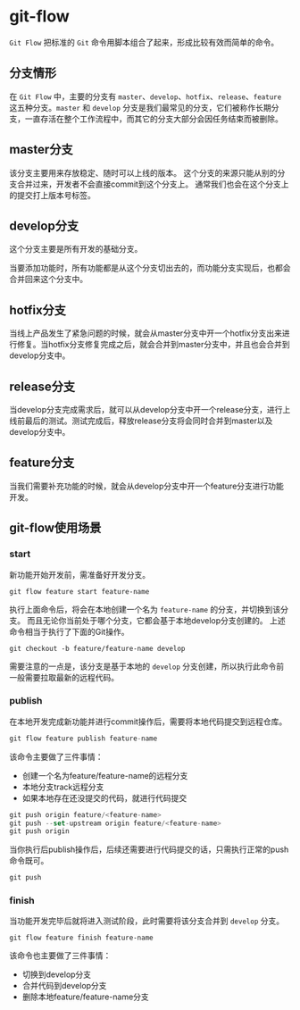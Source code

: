 # git-flow

`Git Flow` 把标准的 `Git` 命令用脚本组合了起来，形成比较有效而简单的命令。

## 分支情形

在 `Git Flow` 中，主要的分支有 `master`、`develop`、`hotfix`、`release`、`feature` 这五种分支。`master` 和 `develop` 分支是我们最常见的分支，它们被称作长期分支，一直存活在整个工作流程中，而其它的分支大部分会因任务结束而被删除。

## master分支

该分支主要用来存放稳定、随时可以上线的版本。
这个分支的来源只能从别的分支合并过来，开发者不会直接commit到这个分支上。
通常我们也会在这个分支上的提交打上版本号标签。

## develop分支

这个分支主要是所有开发的基础分支。

当要添加功能时，所有功能都是从这个分支切出去的，而功能分支实现后，也都会合并回来这个分支中。

## hotfix分支

当线上产品发生了紧急问题的时候，就会从master分支中开一个hotfix分支出来进行修复。当hotfix分支修复完成之后，就会合并到master分支中，并且也会合并到develop分支中。

## release分支

当develop分支完成需求后，就可以从develop分支中开一个release分支，进行上线前最后的测试。测试完成后，释放release分支将会同时合并到master以及develop分支中。

## feature分支

当我们需要补充功能的时候，就会从develop分支中开一个feature分支进行功能开发。

## git-flow使用场景

### start

新功能开始开发前，需准备好开发分支。

```ssh
git flow feature start feature-name
```

执行上面命令后，将会在本地创建一个名为 `feature-name` 的分支，并切换到该分支。
而且无论你当前处于哪个分支，它都会基于本地develop分支创建的。
上述命令相当于执行了下面的Git操作。

```ssh
git checkout -b feature/feature-name develop
```

需要注意的一点是，该分支是基于本地的 `develop` 分支创建，所以执行此命令前一般需要拉取最新的远程代码。

### publish

在本地开发完成新功能并进行commit操作后，需要将本地代码提交到远程仓库。

```js
git flow feature publish feature-name
```

该命令主要做了三件事情：

- 创建一个名为feature/feature-name的远程分支
- 本地分支track远程分支
- 如果本地存在还没提交的代码，就进行代码提交

```js
git push origin feature/<feature-name>
git push --set-upstream origin feature/<feature-name>
git push origin
```

当你执行后publish操作后，后续还需要进行代码提交的话，只需执行正常的push命令既可。

```js
git push
```

### finish

当功能开发完毕后就将进入测试阶段，此时需要将该分支合并到 `develop` 分支。

```ssh
git flow feature finish feature-name
```

该命令也主要做了三件事情：

- 切换到develop分支
- 合并代码到develop分支
- 删除本地feature/feature-name分支
